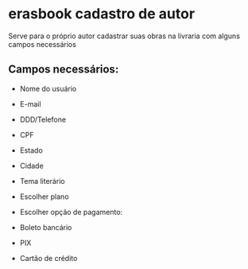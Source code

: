 # erasbook cadastro de autor
Serve para o próprio autor cadastrar suas obras na livraria com alguns campos necessários 

## Campos necessários: 

* Nome do usuário 

* E-mail 

* DDD/Telefone 

* CPF 

* Estado 

* Cidade 

* Tema literário 

* Escolher plano 

* Escolher opção de pagamento: 

* Boleto bancário 

* PIX 

* Cartão de crédito 